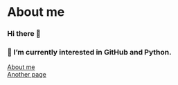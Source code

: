 # About me
### Hi there 👋
### 🌱 I’m currently interested in GitHub and Python.
[About me](https://hkkmwong.github.io/hkkmwong)<br>
[Another page](https://hkkmwong.github.io/site1)

<!--
**hkkmwong/hkkmwong** is a ✨ _special_ ✨ repository because its `README.md` (this file) appears on your GitHub profile.

Here are some ideas to get you started:

- 🔭 I’m currently working on ...
- 🌱 I’m currently learning ...
- 👯 I’m looking to collaborate on ...
- 🤔 I’m looking for help with ...
- 💬 Ask me about ...
- 📫 How to reach me: ...
- 😄 Pronouns: ...
- ⚡ Fun fact: ...
-->

